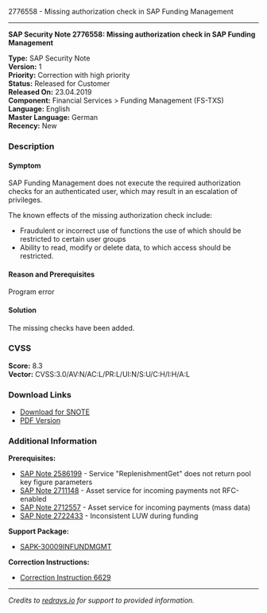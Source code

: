 2776558 - Missing authorization check in SAP Funding Management

---

**SAP Security Note 2776558: Missing authorization check in SAP Funding Management**

**Type:** SAP Security Note  
**Version:** 1  
**Priority:** Correction with high priority  
**Status:** Released for Customer  
**Released On:** 23.04.2019  
**Component:** Financial Services > Funding Management (FS-TXS)  
**Language:** English  
**Master Language:** German  
**Recency:** New

### Description

#### Symptom
SAP Funding Management does not execute the required authorization checks for an authenticated user, which may result in an escalation of privileges.

The known effects of the missing authorization check include:
- Fraudulent or incorrect use of functions the use of which should be restricted to certain user groups
- Ability to read, modify or delete data, to which access should be restricted.

#### Reason and Prerequisites
Program error

#### Solution
The missing checks have been added.

### CVSS

**Score:** 8.3  
**Vector:** CVSS:3.0/AV:N/AC:L/PR:L/UI:N/S:U/C:H/I:H/A:L

### Download Links

- [Download for SNOTE](https://notesdownloads.sap.com/note/0040000000733392019)
- [PDF Version](https://userapps.support.sap.com/sap/support/sfm/notes/print/0002776558?language=en-US&token=166C0F27B6AAE3169D659A8BFB35003B)

### Additional Information

**Prerequisites:**
- [SAP Note 2586199](https://me.sap.com/notes/2586199) - Service "ReplenishmentGet" does not return pool key figure parameters
- [SAP Note 2711148](https://me.sap.com/notes/2711148) - Asset service for incoming payments not RFC-enabled
- [SAP Note 2712557](https://me.sap.com/notes/2712557) - Asset service for incoming payments (mass data)
- [SAP Note 2722433](https://me.sap.com/notes/2722433) - Inconsistent LUW during funding

**Support Package:**
- [SAPK-30009INFUNDMGMT](https://me.sap.com/supportpackage/SAPK-30009INFUNDMGMT)

**Correction Instructions:**
- [Correction Instruction 6629](https://me.sap.com/corrins/0002776558/6629)

---

*Credits to [redrays.io](https://redrays.io) for support to provided information.*